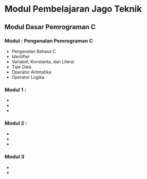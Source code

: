 # Modul Pembelajaran Jago Teknik

## Modul Dasar Pemrograman C

### Modul : Pengenalan Pemrograman C
* Pengenalan Bahasa C
* Identifier
* Variabel, Konstanta, dan Literal
* Tipe Data
* Operator Aritmatika
* Operator Logika

### Modul 1 : 
* 
* 
* 

### Modul 2 :
* 
* 
* 

### Modul 3
* 
* 


